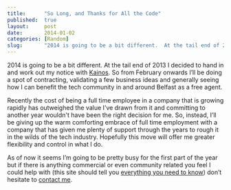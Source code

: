 ```yaml
---
title:      "So Long, and Thanks for All the Code"
published:  true
layout:     post
date:       2014-01-02
categories: [Random]
slug:       "2014 is going to be a bit different.  At the tail end of 2013 I decided to hand in and work out my notice with Kainos."
---
```


2014 is going to be a bit different.  At the tail end of 2013 I decided to hand in and work out my notice with [Kainos](http://kainos.com).  So from February onwards I’ll be doing a spot of contracting, validating a few business ideas and generally seeing how I can benefit the tech community in and around Belfast as a free agent.

Recently the cost of being a full time employee in a company that is growing rapidly has outweighed the value I’ve drawn from it and committing to another year wouldn't have been the right decision for me.  So, instead, I’ll be giving up the warm comforting embrace of full time employment with a company that has given me plenty of support through the years to rough it in the wilds of the tech industry. Hopefully this move will offer me greater flexibility and control in what I do.

As of now it seems I’m going to be pretty busy for the first part of the year but if there is anything commercial or even community related you feel I could help with (this site should tell you [everything you need to know](/background)) don’t hesitate to <a href="mailto://james@yobriefca.se">contact me</a>.